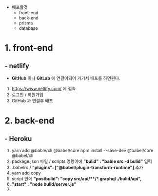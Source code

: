 - 배포할것
  - front-end
  - back-end
  - prisma
  - database

# 1. front-end

## - netlify 

- **GitHub** 이나 **GitLab** 에 연결이되어 거기서 배포를 하면된다.

1. https://www.netlify.com/ 에 접속
2. 로그인 / 회원가입
3. GitHub 과 연결후 배포

# 2. back-end

## - Heroku

1. yarn add @bable/cli @babel/core
   npm install --save-dev @babel/core @babel/cli
2. package.json 파일 / scripts 명령어에 **"bulid" : "bable src -d bulid"** 입력
3. .babelrc /  **"plugins": ["@babel/plugin-transform-runtime"]**  추가
4. yarn add copy
5. script 안에 **"postbulid": "copy src/api/\*\*/\*.graphql ./bulid/api",**
6. **"start" : "node bulid/server.js"** 
7. 